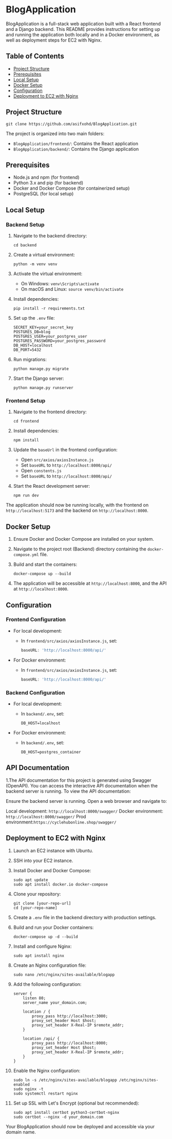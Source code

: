 # BlogApplication

BlogApplication is a full-stack web application built with a React frontend and a Django backend. This README provides instructions for setting up and running the application both locally and in a Docker environment, as well as deployment steps for EC2 with Nginx.

## Table of Contents
- [Project Structure](#project-structure)
- [Prerequisites](#prerequisites)
- [Local Setup](#local-setup)
- [Docker Setup](#docker-setup)
- [Configuration](#configuration)
- [Deployment to EC2 with Nginx](#deployment-to-ec2-with-nginx)

## Project Structure

``` git clone https://github.com/asifxohd/BlogApplication.git ```

The project is organized into two main folders:
- `BlogApplication/frontend/`: Contains the React application
- `BlogApplication/backend/`: Contains the Django application

## Prerequisites

- Node.js and npm (for frontend)
- Python 3.x and pip (for backend)
- Docker and Docker Compose (for containerized setup)
- PostgreSQL (for local setup)

## Local Setup

### Backend Setup

1. Navigate to the backend directory:
   ```
   cd backend
   ```

2. Create a virtual environment:
   ```
   python -m venv venv
   ```

3. Activate the virtual environment:
   - On Windows: `venv\Scripts\activate`
   - On macOS and Linux: `source venv/bin/activate`

4. Install dependencies:
   ```
   pip install -r requirements.txt
   ```

5. Set up the `.env` file:
   ```
   SECRET_KEY=your_secret_key
   POSTGRES_DB=blog
   POSTGRES_USER=your_postgres_user
   POSTGRES_PASSWORD=your_postgres_password
   DB_HOST=localhost
   DB_PORT=5432
   ```

6. Run migrations:
   ```
   python manage.py migrate
   ```

7. Start the Django server:
   ```
   python manage.py runserver
   ```

### Frontend Setup

1. Navigate to the frontend directory:
   ```
   cd frontend
   ```

2. Install dependencies:
   ```
   npm install
   ```

3. Update the `baseUrl` in the frontend configuration:
   - Open `src/axios/axiosInstance.js`
   - Set `baseURL` to `http://localhost:8000/api/`
   - Open `constents.js`
   - Set `baseURL` to `http://localhost:8000/api/`


4. Start the React development server:
   ```
   npm run dev
   ```

The application should now be running locally, with the frontend on `http://localhost:5173` and the backend on `http://localhost:8000`.

## Docker Setup

1. Ensure Docker and Docker Compose are installed on your system.

2. Navigate to the project root (Backend) directory containing the `docker-compose.yml` file.

3. Build and start the containers:
   ```
   docker-compose up --build
   ```

4. The application will be accessible at `http://localhost:8000`, and the API at `http://localhost:8000`.

## Configuration

### Frontend Configuration

- For local development:
  - In `frontend/src/axios/axiosInstance.js`, set:
    ```javascript
    baseURL: 'http://localhost:8000/api/'
    ```

- For Docker environment:
  - In `frontend/src/axios/axiosInstance.js`, set:
    ```javascript
    baseURL: 'http://localhost:8000/api/'
    ```

### Backend Configuration

- For local development:
  - In `backend/.env`, set:
    ```
    DB_HOST=localhost
    ```

- For Docker environment:
  - In `backend/.env`, set:
    ```
    DB_HOST=postgres_container
    ```


## API Documentation

1.The API documentation for this project is generated using Swagger (OpenAPI). You can access the interactive API documentation when the backend server is running.
To view the API documentation:

Ensure the backend server is running.
Open a web browser and navigate to:

Local development: ```http://localhost:8000/swagger/```
Docker environment:``` http://localhost:8000/swagger/```
Prod environment:```https://cyclehubonline.shop/swagger/```



## Deployment to EC2 with Nginx

1. Launch an EC2 instance with Ubuntu.

2. SSH into your EC2 instance.

3. Install Docker and Docker Compose:
   ```
   sudo apt update
   sudo apt install docker.io docker-compose
   ```

4. Clone your repository:
   ```
   git clone [your-repo-url]
   cd [your-repo-name]
   ```

5. Create a `.env` file in the backend directory with production settings.

6. Build and run your Docker containers:
   ```
   docker-compose up -d --build
   ```

7. Install and configure Nginx:
   ```
   sudo apt install nginx
   ```

8. Create an Nginx configuration file:
   ```
   sudo nano /etc/nginx/sites-available/blogapp
   ```

9. Add the following configuration:
   ```nginx
   server {
       listen 80;
       server_name your_domain.com;

       location / {
           proxy_pass http://localhost:3000;
           proxy_set_header Host $host;
           proxy_set_header X-Real-IP $remote_addr;
       }

       location /api/ {
           proxy_pass http://localhost:8000;
           proxy_set_header Host $host;
           proxy_set_header X-Real-IP $remote_addr;
       }
   }
   ```

10. Enable the Nginx configuration:
    ```
    sudo ln -s /etc/nginx/sites-available/blogapp /etc/nginx/sites-enabled
    sudo nginx -t
    sudo systemctl restart nginx
    ```

11. Set up SSL with Let's Encrypt (optional but recommended):
    ```
    sudo apt install certbot python3-certbot-nginx
    sudo certbot --nginx -d your_domain.com
    ```

Your BlogApplication should now be deployed and accessible via your domain name.
